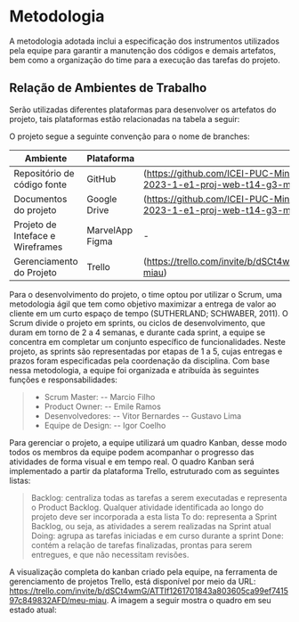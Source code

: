 
# Metodologia

A metodologia adotada inclui a especificação dos instrumentos utilizados pela equipe para garantir a manutenção dos códigos e demais artefatos, bem como a organização do time para a execução das tarefas do projeto.

## Relação de Ambientes de Trabalho

Serão utilizadas diferentes plataformas para desenvolver os artefatos do projeto, tais plataformas estão relacionadas na tabela a seguir:

O projeto segue a seguinte convenção para o nome de branches:

| Ambiente | Plataforma | Link de Acesso |
| --- | --- | --- |
| Repositório de código fonte | GitHub | (https://github.com/ICEI-PUC-Minas-PMV-ADS/pmv-ads-2023-1-e1-proj-web-t14-pmv-ads-2023-1-e1-proj-web-t14-g3-mmiau) |
| Documentos do projeto | Google Drive | (https://github.com/ICEI-PUC-Minas-PMV-ADS/pmv-ads-2023-1-e1-proj-web-t14-pmv-ads-2023-1-e1-proj-web-t14-g3-mmiau) |
| Projeto de Inteface e Wireframes | MarvelApp <br /> Figma | - |
| Gerenciamento do Projeto | Trello | (https://trello.com/invite/b/dSCt4wmG/ATTIf1261701843a803605ca99ef741597c849832AFD/meu-miau) |



Para o desenvolvimento do projeto, o time optou por utilizar o Scrum, uma metodologia ágil que tem como objetivo maximizar a entrega de valor ao cliente em um curto espaço de tempo (SUTHERLAND; SCHWABER, 2011).
O Scrum divide o projeto em sprints, ou ciclos de desenvolvimento, que duram em torno de 2 a 4 semanas, e durante cada sprint, a equipe se concentra em completar um conjunto específico de funcionalidades. Neste projeto, as sprints são representadas por etapas de 1 a 5, cujas entregas e prazos foram especificadas pela coordenação da disciplina.
Com base nessa metodologia, a equipe foi organizada e atribuída às seguintes funções e responsabilidades:

> - Scrum Master: 
  > -- Marcio Filho
> - Product Owner: 
  > -- Emile Ramos
> - Desenvolvedores:
  > -- Vitor Bernardes
  > -- Gustavo Lima
> - Equipe de Design:
  > -- Igor Coelho


Para gerenciar o projeto, a equipe utilizará um quadro Kanban, desse modo todos os membros da equipe podem acompanhar o progresso das atividades de forma visual e em tempo real. O quadro Kanban será implementado a partir da plataforma Trello, estruturado com as seguintes listas:

> Backlog: centraliza todas as tarefas a serem executadas e representa o Product Backlog. Qualquer atividade identificada ao longo do projeto deve ser incorporada a esta lista
> To do: representa a Sprint Backlog, ou seja, as atividades a serem realizadas na Sprint atual
> Doing: agrupa as tarefas iniciadas e em curso durante a sprint
> Done: contém a relação de tarefas finalizadas, prontas para serem entregues, e que não necessitam revisões.

A visualização completa do kanban criado pela equipe, na ferramenta de gerenciamento de projetos Trello, está disponível por meio da URL: https://trello.com/invite/b/dSCt4wmG/ATTIf1261701843a803605ca99ef741597c849832AFD/meu-miau. A imagem a seguir mostra o quadro em seu estado atual:

